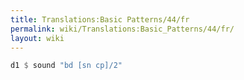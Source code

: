 ```yaml
---
title: Translations:Basic Patterns/44/fr
permalink: wiki/Translations:Basic_Patterns/44/fr/
layout: wiki
---
```


``` Haskell
d1 $ sound "bd [sn cp]/2"
```
